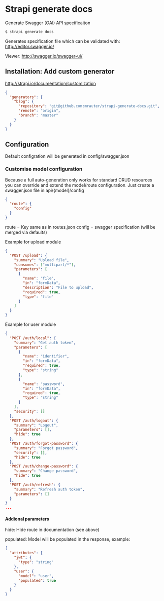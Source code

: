 # Strapi generate docs

Generate Swagger (OAI) API specificaiton

```bash
$ strapi generate docs
```

Generates specification file which can be validated with: http://editor.swagger.io/

Viewer: http://swagger.io/swagger-ui/

## Installation: Add custom generator
http://strapi.io/documentation/customization
```json
{
  "generators": {
    "blog": {
      "repository": "git@github.com:mrauter/strapi-generate-docs.git",
      "remote": "origin",
      "branch": "master"
    }
  }
}
```

## Configuration
Default configration will be generated in config/swagger.json

### Customise model configuration
Because a full auto-generation only works for standard CRUD resources you can override and extend the model/route configuration. Just create a swagger.json file in api/{model}/config

```json
{
  "route": {
    "config"
  }
}
```

route = Key same as in routes.json
config = swagger specification (will be merged via defaults)

Example for upload module
```json
{
  "POST /upload": {
    "summary": "Upload file",
    "consumes": ["multipart/*"],
    "parameters": [
      {
        "name": "file",
        "in": "formData",
        "description": "File to upload",
        "required": true,
        "type": "file"
      }
    ]
  }
}
```

Example for user module
```json
{
  "POST /auth/local": {
    "summary": "Get auth token",
    "parameters": [
      {
        "name": "identifier",
        "in": "formData",
        "required": true,
        "type": "string"
      },
      {
        "name": "password",
        "in": "formData",
        "required": true,
        "type": "string"
      }
    ],
    "security": []
  },
  "POST /auth/logout": {
    "summary": "Logout",
    "parameters": [],
    "hide": true
  },
  "POST /auth/forgot-password": {
    "summary": "Forgot password",
    "security": [],
    "hide": true
  },
  "POST /auth/change-password": {
    "summary": "Change password",
    "hide": true
  },
  "POST /auth/refresh": {
    "summary": "Refresh auth token",
    "parameters": []
  }
}
...
```

#### Addional parameters

hide: Hide route in documentation (see above)

populated: Model will be populated in the response, example:
```json
{
  "attributes": {
    "jwt": {
      "type": "string"
    },
    "user": {
      "model": "user",
      "populated": true
    }
  }
}
```
